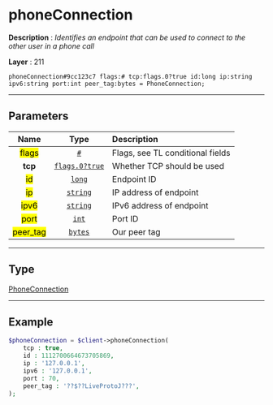 # phoneConnection

**Description** : *Identifies an endpoint that can be used to connect to the other user in a phone call*

**Layer** : 211

```tl
phoneConnection#9cc123c7 flags:# tcp:flags.0?true id:long ip:string ipv6:string port:int peer_tag:bytes = PhoneConnection;
```

---

## Parameters

| Name | Type | Description |
| :---: | :---: | :--- |
| <mark>flags</mark> | [`#`](type/#) | Flags, see TL conditional fields |
| **tcp** | [`flags.0?true`](type/true) | Whether TCP should be used |
| <mark>id</mark> | [`long`](type/long) | Endpoint ID |
| <mark>ip</mark> | [`string`](type/string) | IP address of endpoint |
| <mark>ipv6</mark> | [`string`](type/string) | IPv6 address of endpoint |
| <mark>port</mark> | [`int`](type/int) | Port ID |
| <mark>peer_tag</mark> | [`bytes`](type/bytes) | Our peer tag |

---

## Type

[PhoneConnection](type/PhoneConnection)

---

## Example

```php
$phoneConnection = $client->phoneConnection(
	tcp : true,
	id : 1112700664673705869,
	ip : '127.0.0.1',
	ipv6 : '127.0.0.1',
	port : 70,
	peer_tag : '??$??LiveProtoJ???',
);
```
